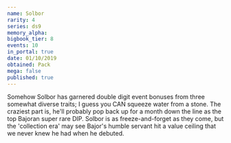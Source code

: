 ```yaml
---
name: Solbor
rarity: 4
series: ds9
memory_alpha:
bigbook_tier: 8
events: 10
in_portal: true
date: 01/10/2019
obtained: Pack
mega: false
published: true
---
```


Somehow Solbor has garnered double digit event bonuses from three somewhat diverse traits; I guess you CAN squeeze water from a stone. The craziest part is, he'll probably pop back up for a month down the line as the top Bajoran super rare DIP. Solbor is as freeze-and-forget as they come, but the 'collection era' may see Bajor's humble servant hit a value ceiling that we never knew he had when he debuted.
